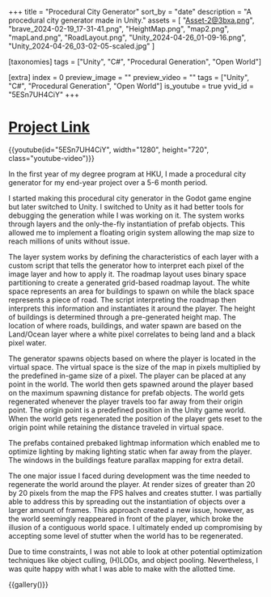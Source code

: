 +++
title = "Procedural City Generator"
sort_by = "date"
description = "A procedural city generator made in Unity."
assets = [
    "Asset-2@3bxa.png",
    "brave_2024-02-19_17-31-41.png",
    "HeightMap.png",
    "map2.png",
    "mapLand.png",
    "RoadLayout.png",
    "Unity_2024-04-26_01-09-16.png",
    "Unity_2024-04-26_03-02-05-scaled.jpg"
]

[taxonomies]
tags = ["Unity", "C#", "Procedural Generation", "Open World"]


[extra]
index = 0
preview_image = ""
preview_video = ""
tags = ["Unity", "C#", "Procedural Generation", "Open World"]
is_youtube = true
yvid_id = "5ESn7UH4CiY"
+++
# [Project Link](https://git.hku.nl/joelle.ubink/vygr-unity)


{{youtube(id="5ESn7UH4CiY", width="1280", height="720", class="youtube-video")}}


In the first year of my degree program at HKU, I made a procedural city generator for my end-year project over a 5-6 month period.

I started making this procedural city generator in the Godot game engine but later switched to Unity. I switched to Unity as it had better tools for debugging the generation while I was working on it. The system works through layers and the only-the-fly instantiation of prefab objects. This allowed me to implement a floating origin system allowing the map size to reach millions of units without issue.

The layer system works by defining the characteristics of each layer with a custom script that tells the generator how to interpret each pixel of the image layer and how to apply it. The roadmap layout uses binary space partitioning to create a generated grid-based roadmap layout. The white space represents an area for buildings to spawn on while the black space represents a piece of road. The script interpreting the roadmap then interprets this information and instantiates it around the player. The height of buildings is determined through a pre-generated height map. The location of where roads, buildings, and water spawn are based on the Land/Ocean layer where a white pixel correlates to being land and a black pixel water.

The generator spawns objects based on where the player is located in the virtual space. The virtual space is the size of the map in pixels multiplied by the predefined in-game size of a pixel. The player can be placed at any point in the world. The world then gets spawned around the player based on the maximum spawning distance for prefab objects. The world gets regenerated whenever the player travels too far away from their origin point. The origin point is a predefined position in the Unity game world. When the world gets regenerated the position of the player gets reset to the origin point while retaining the distance traveled in virtual space.

The prefabs contained prebaked lightmap information which enabled me to optimize lighting by making lighting static when far away from the player. The windows in the buildings feature parallax mapping for extra detail.

The one major issue I faced during development was the time needed to regenerate the world around the player. At render sizes of greater than 20 by 20 pixels from the map the FPS halves and creates stutter. I was partially able to address this by spreading out the instantiation of objects over a larger amount of frames. This approach created a new issue, however, as the world seemingly reappeared in front of the player, which broke the illusion of a contiguous world space. I ultimately ended up compromising by accepting some level of stutter when the world has to be regenerated.

Due to time constraints, I was not able to look at other potential optimization techniques like object culling, (H)LODs, and object pooling. Nevertheless, I was quite happy with what I was able to make with the allotted time.

{{gallery()}}